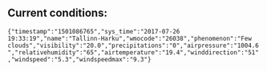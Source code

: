 ## Current conditions: 
 ``` {"timestamp":"1501086765","sys_time":"2017-07-26 19:33:19","name":"Tallinn-Harku","wmocode":"26038","phenomenon":"Few clouds","visibility":"20.0","precipitations":"0","airpressure":"1004.6","relativehumidity":"65","airtemperature":"19.4","winddirection":"51","windspeed":"5.3","windspeedmax":"9.3"} ```
